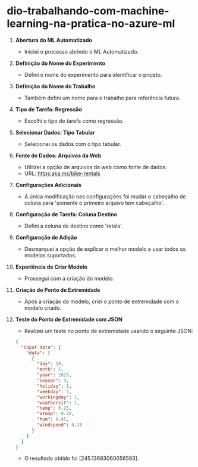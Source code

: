 # dio-trabalhando-com-machine-learning-na-pratica-no-azure-ml

1. **Abertura do ML Automatizado**
   - Iniciei o processo abrindo o ML Automatizado.

2. **Definição do Nome do Experimento**
   - Defini o nome do experimento para identificar o projeto.

3. **Definição do Nome do Trabalho**
   - Também defini um nome para o trabalho para referência futura.

4. **Tipo de Tarefa: Regressão**
   - Escolhi o tipo de tarefa como regressão.

5. **Selecionar Dados: Tipo Tabular**
   - Selecionei os dados com o tipo tabular.

6. **Fonte de Dados: Arquivos da Web**
   - Utilizei a opção de arquivos da web como fonte de dados.
   - URL: [https:aka.ms/bike-rentals](https:aka.ms/bike-rentals)

7. **Configurações Adicionais**
   - A única modificação nas configurações foi mudar o cabeçalho de coluna para 'somente o primeiro arquivo tem cabeçalho'.

8. **Configuração de Tarefa: Coluna Destino**
   - Defini a coluna de destino como 'retals'.

9. **Configuração de Adição**
   - Desmarquei a opção de explicar o melhor modelo e usar todos os modelos suportados.

10. **Experiência de Criar Modelo**
    - Prossegui com a criação do modelo.

11. **Criação do Ponto de Extremidade**
    - Após a criação do modelo, criei o ponto de extremidade com o modelo criado.

12. **Teste do Ponto de Extremidade com JSON**
    - Realizei um teste no ponto de extremidade usando o seguinte JSON:
    ```json
    {
      "input_data": {
        "data": [
          {
            "day": 10,
            "mnth": 5,
            "year": 2023,
            "season": 3,
            "holiday": 1,
            "weekday": 3,
            "workingday": 1,
            "weathersit": 1,
            "temp": 0.25,
            "atemp": 0.28,
            "hum": 0.45,
            "windspeed": 0.18
          }
        ]
      }
    }
    ```
    - O resultado obtido foi [245.13683060056593].
